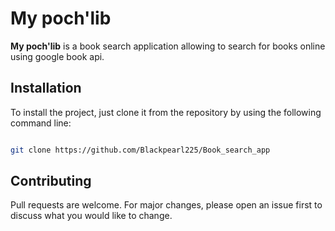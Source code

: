 # My poch'lib

**My poch'lib** is a book search application allowing to search for books online using google book api. 

## Installation

 To install the project, just clone it from the repository by using the following command line:

 ```bash

 git clone https://github.com/Blackpearl225/Book_search_app

 ```
## Contributing

Pull requests are welcome. For major changes, please open an issue first to discuss what you would like to change.

